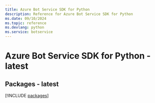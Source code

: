 ```yaml
---
title: Azure Bot Service SDK for Python
description: Reference for Azure Bot Service SDK for Python
ms.date: 09/10/2024
ms.topic: reference
ms.devlang: python
ms.service: botservice
---
```

# Azure Bot Service SDK for Python - latest
## Packages - latest
[!INCLUDE [packages](bot-service-index.md)]